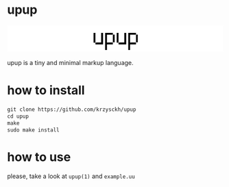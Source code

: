 # upup
![img](https://raw.githubusercontent.com/krzysckh/upup/master/upup.png)

upup is a tiny and minimal markup language.

# how to install
```
git clone https://github.com/krzysckh/upup
cd upup
make
sudo make install
```

# how to use
please, take a look at ```upup(1)``` and ```example.uu```

